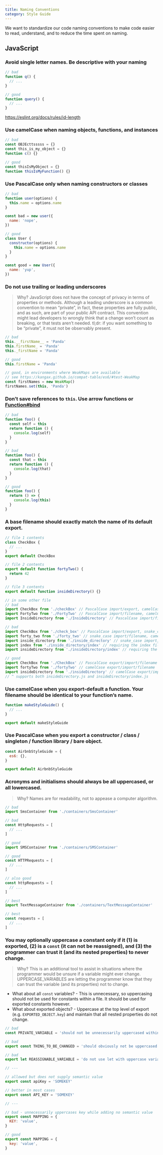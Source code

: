 ```yaml
---
title: Naming Conventions
category: Style Guide
---
```


We want to standardize our code naming conventions to make code easier to read,
understand, and to reduce the time spent on naming.

## JavaScript

### Avoid single letter names. Be descriptive with your naming

```js
// bad
function q() {
  // ...
}

// good
function query() {
  // ...
}
```

https://eslint.org/docs/rules/id-length

### Use camelCase when naming objects, functions, and instances

```js
// bad
const OBJEcttsssss = {}
const this_is_my_object = {}
function c() {}

// good
const thisIsMyObject = {}
function thisIsMyFunction() {}
```

### Use PascalCase only when naming constructors or classes

```js
// bad
function user(options) {
  this.name = options.name
}

const bad = new user({
  name: 'nope',
})

// good
class User {
  constructor(options) {
    this.name = options.name
  }
}

const good = new User({
  name: 'yup',
})
```

### Do not use trailing or leading underscores

> Why? JavaScript does not have the concept of privacy in terms of properties or
> methods. Although a leading underscore is a common convention to mean
> “private”, in fact, these properties are fully public, and as such, are part
> of your public API contract. This convention might lead developers to wrongly
> think that a change won’t count as breaking, or that tests aren’t needed.
> tl;dr: if you want something to be “private”, it must not be observably
> present.

```js
// bad
this.__firstName__ = 'Panda'
this.firstName_ = 'Panda'
this._firstName = 'Panda'

// good
this.firstName = 'Panda'

// good, in environments where WeakMaps are available
// see https://kangax.github.io/compat-table/es6/#test-WeakMap
const firstNames = new WeakMap()
firstNames.set(this, 'Panda')
```

### Don’t save references to `this`. Use arrow functions or [Function#bind][]

[function#bind]:
  https://developer.mozilla.org/en-US/docs/Web/JavaScript/Reference/Global_Objects/Function/bind

```js
// bad
function foo() {
  const self = this
  return function () {
    console.log(self)
  }
}

// bad
function foo() {
  const that = this
  return function () {
    console.log(that)
  }
}

// good
function foo() {
  return () => {
    console.log(this)
  }
}
```

### A base filename should exactly match the name of its default export.

```js
// file 1 contents
class CheckBox {
  // ...
}
export default CheckBox

// file 2 contents
export default function fortyTwo() {
  return 42
}

// file 3 contents
export default function insideDirectory() {}

// in some other file
// bad
import CheckBox from './checkBox' // PascalCase import/export, camelCase filename
import FortyTwo from './FortyTwo' // PascalCase import/filename, camelCase export
import InsideDirectory from './InsideDirectory' // PascalCase import/filename, camelCase export

// bad
import CheckBox from './check_box' // PascalCase import/export, snake_case filename
import forty_two from './forty_two' // snake_case import/filename, camelCase export
import inside_directory from './inside_directory' // snake_case import, camelCase export
import index from './inside_directory/index' // requiring the index file explicitly
import insideDirectory from './insideDirectory/index' // requiring the index file explicitly

// good
import CheckBox from './CheckBox' // PascalCase export/import/filename
import fortyTwo from './fortyTwo' // camelCase export/import/filename
import insideDirectory from './insideDirectory' // camelCase export/import/directory name/implicit "index"
// ^ supports both insideDirectory.js and insideDirectory/index.js
```

### Use camelCase when you export-default a function. Your filename should be identical to your function’s name.

```js
function makeStyleGuide() {
  // ...
}

export default makeStyleGuide
```

### Use PascalCase when you export a constructor / class / singleton / function library / bare object.

```js
const AirbnbStyleGuide = {
  es6: {},
}

export default AirbnbStyleGuide
```

### Acronyms and initialisms should always be all uppercased, or all lowercased.

> Why? Names are for readability, not to appease a computer algorithm.

```js
// bad
import SmsContainer from './containers/SmsContainer'

// bad
const HttpRequests = [
  // ...
]

// good
import SMSContainer from './containers/SMSContainer'

// good
const HTTPRequests = [
  // ...
]

// also good
const httpRequests = [
  // ...
]

// best
import TextMessageContainer from './containers/TextMessageContainer'

// best
const requests = [
  // ...
]
```

### You may optionally uppercase a constant only if it (1) is exported, (2) is a `const` (it can not be reassigned), and (3) the programmer can trust it (and its nested properties) to never change.

> Why? This is an additional tool to assist in situations where the programmer
> would be unsure if a variable might ever change. UPPERCASE_VARIABLES are
> letting the programmer know that they can trust the variable (and its
> properties) not to change.

- What about all `const` variables? - This is unnecessary, so uppercasing should
  not be used for constants within a file. It should be used for exported
  constants however.
- What about exported objects? - Uppercase at the top level of export (e.g.
  `EXPORTED_OBJECT.key`) and maintain that all nested properties do not change.

```js
// bad
const PRIVATE_VARIABLE = 'should not be unnecessarily uppercased within a file'

// bad
export const THING_TO_BE_CHANGED = 'should obviously not be uppercased'

// bad
export let REASSIGNABLE_VARIABLE = 'do not use let with uppercase variables'

// ---

// allowed but does not supply semantic value
export const apiKey = 'SOMEKEY'

// better in most cases
export const API_KEY = 'SOMEKEY'

// ---

// bad - unnecessarily uppercases key while adding no semantic value
export const MAPPING = {
  KEY: 'value',
}

// good
export const MAPPING = {
  key: 'value',
}
```
